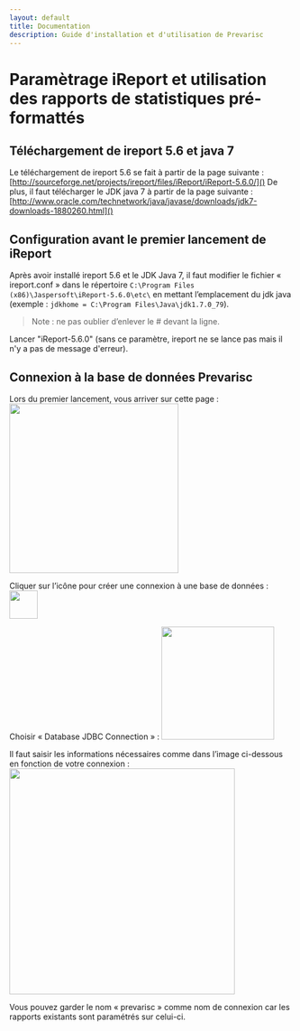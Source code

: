```yaml
---
layout: default
title: Documentation
description: Guide d'installation et d'utilisation de Prevarisc
---
```


# Paramètrage iReport et utilisation des rapports de statistiques pré-formattés

## Téléchargement de ireport 5.6 et java 7
Le téléchargement de ireport 5.6 se fait à partir de la page suivante : [http://sourceforge.net/projects/ireport/files/iReport/iReport-5.6.0/]()
De plus, il faut télécharger le JDK java 7 à partir de la page suivante : [http://www.oracle.com/technetwork/java/javase/downloads/jdk7-downloads-1880260.html]()

## Configuration avant le premier lancement de iReport
Après avoir installé ireport 5.6 et le JDK Java 7, il faut modifier le fichier « ireport.conf » dans le répertoire ```C:\Program Files (x86)\Jaspersoft\iReport-5.6.0\etc\``` en mettant l’emplacement du jdk java (exemple : ```jdkhome = C:\Program Files\Java\jdk1.7.0_79```).

> Note : ne pas oublier d’enlever le # devant la ligne.

Lancer "iReport-5.6.0" (sans ce paramètre, ireport ne se lance pas mais il n'y a pas de message d'erreur).

## Connexion à la base de données Prevarisc
Lors du premier lancement, vous arriver sur cette page :
<img src='{{ "/assets/img/page_accueil.JPG" | prepend: site.baseurl }}' style="width: 300px;" />

Cliquer sur l’icône pour créer une connexion à une base de données :
<img src='{{ "/assets/img/icone_creation_connexion.JPG" | prepend: site.baseurl }}' style="width: 50px;" />

Choisir « Database JDBC Connection » :
<img src='{{ "/assets/img/JDBC_connection.JPG" | prepend: site.baseurl }}' style="width: 200px;" />

Il faut saisir les informations nécessaires comme dans l’image ci-dessous en fonction de votre connexion :
<img src='{{ "/assets/img/exemple_connection.JPG" | prepend: site.baseurl }}' style="width: 400px;" />

Vous pouvez garder le nom « prevarisc » comme nom de connexion car les rapports existants sont paramétrés sur celui-ci.
